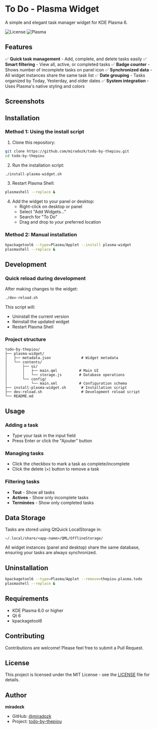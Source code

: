 # To Do - Plasma Widget

A simple and elegant task manager widget for KDE Plasma 6.

![License](https://img.shields.io/badge/license-MIT-blue.svg)
![Plasma](https://img.shields.io/badge/Plasma-6.0+-blue.svg)

## Features

✅ **Quick task management** - Add, complete, and delete tasks easily
✅ **Smart filtering** - View all, active, or completed tasks
✅ **Badge counter** - Shows number of incomplete tasks on panel icon
✅ **Synchronized data** - All widget instances share the same task list
✅ **Date grouping** - Tasks organized by Today, Yesterday, and older dates
✅ **System integration** - Uses Plasma's native styling and colors

## Screenshots

<!-- Add screenshots here -->

## Installation

### Method 1: Using the install script

1. Clone this repository:
```bash
git clone https://github.com/miradozk/todo-by-thepiou.git
cd todo-by-thepiou
```

2. Run the installation script:
```bash
./install-plasma-widget.sh
```

3. Restart Plasma Shell:
```bash
plasmashell --replace &
```

4. Add the widget to your panel or desktop:
   - Right-click on desktop or panel
   - Select "Add Widgets..."
   - Search for "To Do"
   - Drag and drop to your preferred location

### Method 2: Manual installation

```bash
kpackagetool6 --type=Plasma/Applet --install plasma-widget
plasmashell --replace &
```

## Development

### Quick reload during development

After making changes to the widget:

```bash
./dev-reload.sh
```

This script will:
- Uninstall the current version
- Reinstall the updated widget
- Restart Plasma Shell

### Project structure

```
todo-by-thepiou/
├── plasma-widget/
│   ├── metadata.json              # Widget metadata
│   └── contents/
│       ├── ui/
│       │   ├── main.qml          # Main UI
│       │   └── storage.js        # Database operations
│       └── config/
│           └── main.xml          # Configuration schema
├── install-plasma-widget.sh       # Installation script
├── dev-reload.sh                  # Development reload script
└── README.md
```

## Usage

### Adding a task
- Type your task in the input field
- Press Enter or click the "Ajouter" button

### Managing tasks
- Click the checkbox to mark a task as complete/incomplete
- Click the delete (×) button to remove a task

### Filtering tasks
- **Tout** - Show all tasks
- **Actives** - Show only incomplete tasks
- **Terminées** - Show only completed tasks

## Data Storage

Tasks are stored using QtQuick LocalStorage in:
```
~/.local/share/<app-name>/QML/OfflineStorage/
```

All widget instances (panel and desktop) share the same database, ensuring your tasks are always synchronized.

## Uninstallation

```bash
kpackagetool6 --type=Plasma/Applet --remove=thepiou.plasma.todo
plasmashell --replace &
```

## Requirements

- KDE Plasma 6.0 or higher
- Qt 6
- kpackagetool6

## Contributing

Contributions are welcome! Please feel free to submit a Pull Request.

## License

This project is licensed under the MIT License - see the [LICENSE](LICENSE) file for details.

## Author

**miradozk**

- GitHub: [@miradozk](https://github.com/miradozk)
- Project: [todo-by-thepiou](https://github.com/miradozk/todo-by-thepiou)

